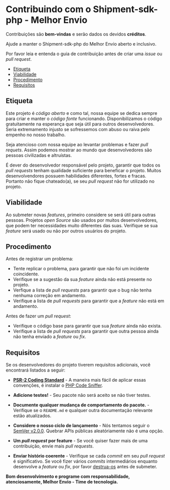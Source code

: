 # Contribuindo com o Shipment-sdk-php - Melhor Envio

Contribuições são **bem-vindas** e serão dados os devidos **créditos**.

Ajude a manter o Shipment-sdk-php do Melhor Envio aberto e inclusivo.

Por favor leia e entenda o guia de contribuição antes de criar uma *issue* ou *pull request*.

* [Etiqueta](##Etiqueta)
* [Viabilidade](##Viabilidade)
* [Procedimento](##Procedimento)
* [Requisitos](##Requisitos)



## Etiqueta

Este projeto é *código aberto* e como tal, nossa equipe se dedica sempre para criar e manter o *código fonte* funcionando. Disponibilizamos o código gratuitamente na esperança que seja útil para outros desenvolvedores. Seria extremamento injusto se sofressemos com abuso ou raiva pelo empenho no nosso trabalho.

Seja atencioso com nossa equipe ao levantar problemas e fazer *pull requets*. Assim podemos mostrar ao mundo que desenvolvedores são pessoas civilizadas e altruístas.

É dever do desenvolvedor responsável pelo projeto, garantir que todos os *pull requests* tenham qualidade suficiente para beneficar o projeto. Muitos desenvolvendores possuem habilidades diferentes, fortes e fracas. Portanto não fique chateado(a), se seu *pull request* não for utilizado no projeto.

## Viabilidade

Ao submeter novas *features*, primeiro considere se será útil para outras pessoas. Projetos *open Source*  são usados por muitos desenvolvedores, que podem ter necessidades muito diferentes das suas. Verifique se sua *feature* será usado ou não por outros usuários do projeto.

## Procedimento

Antes de registrar um problema: 

- Tente replicar o problema, para garantir que não foi um incidente coincidente.
- Verifique se a sugestão da sua *feature* ainda não está presente no projeto.
- Verfique a lista de *pull requests* para garantir que o bug não tenha nenhuma correção em andamento.
- Verifique a lista de *pull requests* para garantir que a *feature* não está em andamento.

Antes de fazer um *pull request*:

- Verifique o código base para garantir que sua *feature* ainda não exista.
- Verifique a lista de *pull requests* para garantir que outra pessoa ainda não tenha enviado a *feature* ou *fix*.

## Requisitos

Se os desenvolvedores do projeto tiverem requisitos adicionais, você encontrará listados a seguir: 

- **[PSR-2 Coding Standard](https://github.com/php-fig/fig-standards/blob/master/accepted/PSR-2-coding-style-guide.md)** - A maneira mais fácil de aplicar essas convenções, é instalar o [PHP Code Sniffer](https://pear.php.net/package/PHP_CodeSniffer).

- **Adicione testes!** - Seu pacote não será aceito se não tiver testes.

- **Documente qualquer mudança de comportamento do pacote.** - Verifique se o `README.md`  e qualquer outra documentação relevante estão atualizados.

- **Considere o nosso ciclo de lançamento** - Nós tentamos seguir o  [SemVer v2.0.0](https://semver.org/). Quebrar APIs públicas aleatóriamente não é uma opção.

- **Um *pull request* por feature** - Se você quiser fazer mais de uma contribuição, envie mais *pull requests*.

- **Enviar histório coerente** - Verifique se cada *commit* em seu *pull request* é significativo. Se você fizer vários *commits* intermediários enquanto desenvolve a *feature* ou *fix*, por favor [destrua-os](https://www.git-scm.com/book/en/v2/Git-Tools-Rewriting-History#Changing-Multiple-Commit-Messages) antes de submeter.

**Bom desenvolvimento e programe com responsabilidade, atenciosamente, Melhor Envio - Time de tecnologia.**
